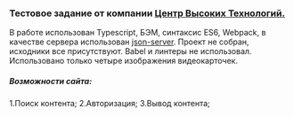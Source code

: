 ### Тестовое задание от компании [Центр Высоких Технологий.](http://htc-cs.ru/)
В работе использован Typescript, БЭМ, синтаксис ES6, Webpack, в качестве сервера использован [json-server](https://www.npmjs.com/package/json-server).
Проект не собран, исходники все присутствуют. Babel и линтеры не использовал. Использовано только четыре изображения видеокарточек.
##### Возможности сайта:

1.Поиск контента;
2.Авторизация;
3.Вывод контента;
